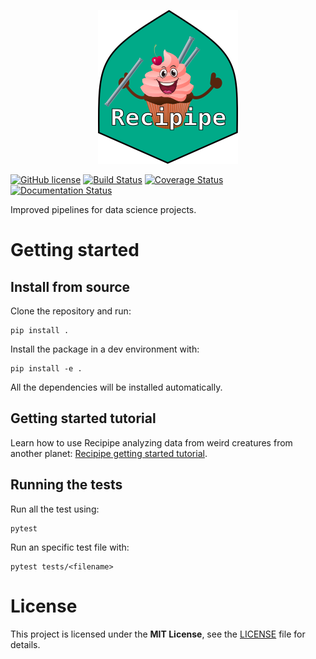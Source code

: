 
<p align="center">
  <img src="doc/_static/logo/logo.png" alt="recipipe logo" />
</p>

[![GitHub license](https://img.shields.io/github/license/guiferviz/recipipe.svg)](https://github.com/guiferviz/recipipe/blob/master/LICENSE)
[![Build Status](https://travis-ci.org/guiferviz/recipipe.png)](https://travis-ci.org/guiferviz/recipipe)
[![Coverage Status](https://coveralls.io/repos/github/guiferviz/recipipe/badge.svg?branch=master)](https://coveralls.io/github/guiferviz/recipipe?branch=master)
[![Documentation Status](https://readthedocs.org/projects/recipipe/badge/?version=latest)](https://recipipe.readthedocs.io/?badge=latest)

Improved pipelines for data science projects.


# Getting started

## Install from source

Clone the repository and run:

	pip install .

Install the package in a dev environment with:

    pip install -e .

All the dependencies will be installed automatically.


## Getting started tutorial

Learn how to use Recipipe analyzing data from weird creatures from another planet:
[Recipipe getting started tutorial](examples/paranoids.ipynb).


## Running the tests

Run all the test using:

    pytest

Run an specific test file with:

    pytest tests/<filename>


# License

This project is licensed under the **MIT License**, see the
[LICENSE][license] file for details.


[license]: https://github.com/guiferviz/recipipe/blob/master/LICENSE


